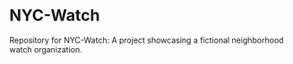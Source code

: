 # NYC-Watch
Repository for NYC-Watch: A project showcasing a fictional neighborhood watch organization.
